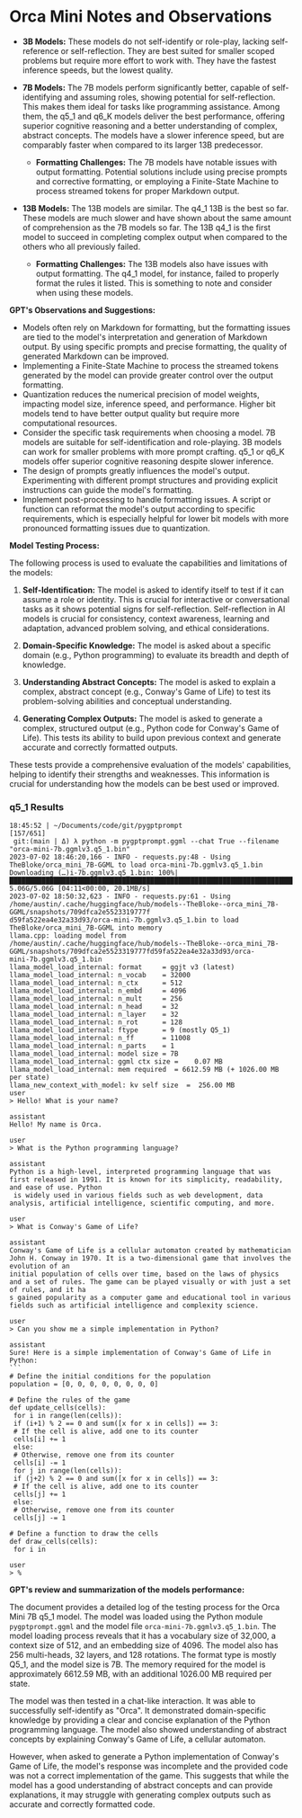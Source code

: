 # Orca Mini Notes and Observations

- **3B Models:** These models do not self-identify or role-play, lacking
  self-reference or self-reflection. They are best suited for smaller scoped
  problems but require more effort to work with. They have the fastest inference
  speeds, but the lowest quality.

- **7B Models:** The 7B models perform significantly better, capable of
  self-identifying and assuming roles, showing potential for self-reflection.
  This makes them ideal for tasks like programming assistance. Among them, the
  q5_1 and q6_K models deliver the best performance, offering superior cognitive
  reasoning and a better understanding of complex, abstract concepts. The models
  have a slower inference speed, but are comparably faster when compared to its
  larger 13B predecessor.

  - **Formatting Challenges:** The 7B models have notable issues with output
    formatting. Potential solutions include using precise prompts and corrective
    formatting, or employing a Finite-State Machine to process streamed tokens
    for proper Markdown output.

- **13B Models:** The 13B models are similar. The q4_1 13B is the best so far.
  These models are much slower and have shown about the same amount of
  comprehension as the 7B models so far. The 13B q4_1 is the first model to
  succeed in completing complex output when compared to the others who all
  previously failed.

  - **Formatting Challenges:** The 13B models also have issues with output
    formatting. The q4_1 model, for instance, failed to properly format the
    rules it listed. This is something to note and consider when using these
    models.

**GPT's Observations and Suggestions:**

- Models often rely on Markdown for formatting, but the formatting issues are
  tied to the model's interpretation and generation of Markdown output. By using
  specific prompts and precise formatting, the quality of generated Markdown can
  be improved.
- Implementing a Finite-State Machine to process the streamed tokens generated
  by the model can provide greater control over the output formatting.
- Quantization reduces the numerical precision of model weights, impacting model
  size, inference speed, and performance. Higher bit models tend to have better
  output quality but require more computational resources.
- Consider the specific task requirements when choosing a model. 7B models are
  suitable for self-identification and role-playing. 3B models can work for
  smaller problems with more prompt crafting. q5_1 or q6_K models offer superior
  cognitive reasoning despite slower inference.
- The design of prompts greatly influences the model's output. Experimenting
  with different prompt structures and providing explicit instructions can guide
  the model's formatting.
- Implement post-processing to handle formatting issues. A script or function
  can reformat the model's output according to specific requirements, which is
  especially helpful for lower bit models with more pronounced formatting issues
  due to quantization.

**Model Testing Process:**

The following process is used to evaluate the capabilities and limitations of
the models:

1. **Self-Identification:** The model is asked to identify itself to test if it
   can assume a role or identity. This is crucial for interactive or
   conversational tasks as it shows potential signs for self-reflection.
   Self-reflection in AI models is crucial for consistency, context awareness,
   learning and adaptation, advanced problem solving, and ethical
   considerations.

2. **Domain-Specific Knowledge:** The model is asked about a specific domain
   (e.g., Python programming) to evaluate its breadth and depth of knowledge.

3. **Understanding Abstract Concepts:** The model is asked to explain a complex,
   abstract concept (e.g., Conway's Game of Life) to test its problem-solving
   abilities and conceptual understanding.

4. **Generating Complex Outputs:** The model is asked to generate a complex,
   structured output (e.g., Python code for Conway's Game of Life). This tests
   its ability to build upon previous context and generate accurate and
   correctly formatted outputs.

These tests provide a comprehensive evaluation of the models' capabilities,
helping to identify their strengths and weaknesses. This information is crucial
for understanding how the models can be best used or improved.

### q5_1 Results

````
18:45:52 | ~/Documents/code/git/pygptprompt                                                                                                          [157/651]
 git:(main | Δ) λ python -m pygptprompt.ggml --chat True --filename "orca-mini-7b.ggmlv3.q5_1.bin"
2023-07-02 18:46:20,166 - INFO - requests.py:48 - Using TheBloke/orca_mini_7B-GGML to load orca-mini-7b.ggmlv3.q5_1.bin
Downloading (…)i-7b.ggmlv3.q5_1.bin: 100%|███████████████████████████████████████████████████████████████████████████████| 5.06G/5.06G [04:11<00:00, 20.1MB/s]
2023-07-02 18:50:32,623 - INFO - requests.py:61 - Using /home/austin/.cache/huggingface/hub/models--TheBloke--orca_mini_7B-GGML/snapshots/709dfca2e5523319777f
d59fa522ea4e32a33d93/orca-mini-7b.ggmlv3.q5_1.bin to load TheBloke/orca_mini_7B-GGML into memory
llama.cpp: loading model from /home/austin/.cache/huggingface/hub/models--TheBloke--orca_mini_7B-GGML/snapshots/709dfca2e5523319777fd59fa522ea4e32a33d93/orca-
mini-7b.ggmlv3.q5_1.bin
llama_model_load_internal: format     = ggjt v3 (latest)
llama_model_load_internal: n_vocab    = 32000
llama_model_load_internal: n_ctx      = 512
llama_model_load_internal: n_embd     = 4096
llama_model_load_internal: n_mult     = 256
llama_model_load_internal: n_head     = 32
llama_model_load_internal: n_layer    = 32
llama_model_load_internal: n_rot      = 128
llama_model_load_internal: ftype      = 9 (mostly Q5_1)
llama_model_load_internal: n_ff       = 11008
llama_model_load_internal: n_parts    = 1
llama_model_load_internal: model size = 7B
llama_model_load_internal: ggml ctx size =    0.07 MB
llama_model_load_internal: mem required  = 6612.59 MB (+ 1026.00 MB per state)
llama_new_context_with_model: kv self size  =  256.00 MB
user
> Hello! What is your name?

assistant
Hello! My name is Orca.

user
> What is the Python programming language?

assistant
Python is a high-level, interpreted programming language that was first released in 1991. It is known for its simplicity, readability, and ease of use. Python
 is widely used in various fields such as web development, data analysis, artificial intelligence, scientific computing, and more.

user
> What is Conway's Game of Life?

assistant
Conway's Game of Life is a cellular automaton created by mathematician John H. Conway in 1970. It is a two-dimensional game that involves the evolution of an
initial population of cells over time, based on the laws of physics and a set of rules. The game can be played visually or with just a set of rules, and it ha
s gained popularity as a computer game and educational tool in various fields such as artificial intelligence and complexity science.

user
> Can you show me a simple implementation in Python?

assistant
Sure! Here is a simple implementation of Conway's Game of Life in Python:
```
# Define the initial conditions for the population
population = [0, 0, 0, 0, 0, 0, 0, 0]

# Define the rules of the game
def update_cells(cells):
 for i in range(len(cells)):
 if (i+1) % 2 == 0 and sum([x for x in cells]) == 3:
 # If the cell is alive, add one to its counter
 cells[i] += 1
 else:
 # Otherwise, remove one from its counter
 cells[i] -= 1
 for j in range(len(cells)):
 if (j+2) % 2 == 0 and sum([x for x in cells]) == 3:
 # If the cell is alive, add one to its counter
 cells[j] += 1
 else:
 # Otherwise, remove one from its counter
 cells[j] -= 1

# Define a function to draw the cells
def draw_cells(cells):
 for i in

user
> %
````

**GPT's review and summarization of the models performance:**

The document provides a detailed log of the testing process for the Orca Mini 7B
q5_1 model. The model was loaded using the Python module `pygptprompt.ggml` and
the model file `orca-mini-7b.ggmlv3.q5_1.bin`. The model loading process reveals
that it has a vocabulary size of 32,000, a context size of 512, and an embedding
size of 4096. The model also has 256 multi-heads, 32 layers, and 128 rotations.
The format type is mostly Q5_1, and the model size is 7B. The memory required
for the model is approximately 6612.59 MB, with an additional 1026.00 MB
required per state.

The model was then tested in a chat-like interaction. It was able to
successfully self-identify as "Orca". It demonstrated domain-specific knowledge
by providing a clear and concise explanation of the Python programming language.
The model also showed understanding of abstract concepts by explaining Conway's
Game of Life, a cellular automaton.

However, when asked to generate a Python implementation of Conway's Game of
Life, the model's response was incomplete and the provided code was not a
correct implementation of the game. This suggests that while the model has a
good understanding of abstract concepts and can provide explanations, it may
struggle with generating complex outputs such as accurate and correctly
formatted code.
